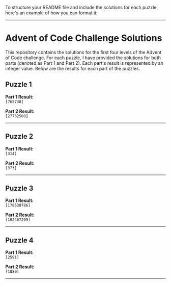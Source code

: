 To structure your README file and include the solutions for each puzzle, here's an example of how you can format it:

---

# Advent of Code Challenge Solutions

This repository contains the solutions for the first four levels of the Advent of Code challenge. For each puzzle, I have provided the solutions for both parts (denoted as Part 1 and Part 2). Each part's result is represented by an integer value. Below are the results for each part of the puzzles.

## Puzzle 1

**Part 1 Result:**  
`[765748]`

**Part 2 Result:**  
`[27732508]`

---

## Puzzle 2

**Part 1 Result:**  
`[314]`

**Part 2 Result:**  
`[373]`

---

## Puzzle 3

**Part 1 Result:**  
`[178538786]`

**Part 2 Result:**  
`[102467299]`

---

## Puzzle 4

**Part 1 Result:**  
`[2591]`

**Part 2 Result:**  
`[1880]`

---
